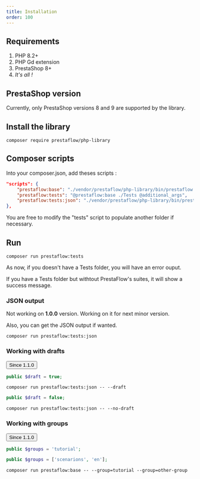 ```yaml
---
title: Installation
order: 100
---
```


## Requirements

1. PHP 8.2+
2. PHP Gd extension
3. PrestaShop 8+
4. *It's all !*

## PrestaShop version

Currently, only PrestaShop versions 8 and 9 are supported by the library.

## Install the library

```shell
composer require prestaflow/php-library
```

## Composer scripts

Into your composer.json, add theses scripts :

``` json
"scripts": {
    "prestaflow:base": "./vendor/prestaflow/php-library/bin/prestaflow run",
    "prestaflow:tests": "@prestaflow:base ./Tests @additional_args",
    "prestaflow:tests:json": "./vendor/prestaflow/php-library/bin/prestaflow run --output=JSON ./Tests"
},
```

You are free to modify the "tests" script to populate another folder if necessary.

## Run

```shell
composer run prestaflow:tests
```

As now, if you doesn't have a Tests folder, you will have an error ouput.

If you have a Tests folder but withtout PrestaFlow's suites, it will show a success message.

### JSON output

<aside class="relative z-0 mt-5 overflow-hidden rounded-2xl bg-yellow-50 px-5 ring-1 ring-black/5 dark:bg-yellow-600/40">

Not working on __1.0.0__ version.
Working on it for next minor version.

</aside>

Also, you can get the JSON output if wanted.

```shell
composer run prestaflow:tests:json
```

### Working with drafts

<!-- Since -->
<div class="flex items-center gap-4">
  <div class="relative inline-flex">
    <button class="rounded-md bg-slate-800 py-2 px-4 border border-transparent text-center text-sm text-white transition-all shadow-md hover:shadow-lg focus:bg-slate-700 focus:shadow-none active:bg-slate-700 hover:bg-slate-700 active:shadow-none disabled:pointer-events-none disabled:opacity-50 disabled:shadow-none" type="button">
      Since 1.1.0
    </button>
    <span class="absolute top-0.5 left-0.5 grid min-h-[12px] min-w-[12px] -translate-x-2/4 -translate-y-2/4 place-items-center rounded-full bg-purple-600 py-1 px-1 text-xs font-medium leading-none text-white content-['']"></span>
  </div>
</div>
<!-- / Since -->

```php
public $draft = true;
```

```shell
composer run prestaflow:tests:json -- --draft
```

```php
public $draft = false;
```

```shell
composer run prestaflow:tests:json -- --no-draft
```

### Working with groups

<!-- Since -->
<div class="flex items-center gap-4">
  <div class="relative inline-flex">
    <button class="rounded-md bg-slate-800 py-2 px-4 border border-transparent text-center text-sm text-white transition-all shadow-md hover:shadow-lg focus:bg-slate-700 focus:shadow-none active:bg-slate-700 hover:bg-slate-700 active:shadow-none disabled:pointer-events-none disabled:opacity-50 disabled:shadow-none" type="button">
      Since 1.1.0
    </button>
    <span class="absolute top-0.5 left-0.5 grid min-h-[12px] min-w-[12px] -translate-x-2/4 -translate-y-2/4 place-items-center rounded-full bg-purple-600 py-1 px-1 text-xs font-medium leading-none text-white content-['']"></span>
  </div>
</div>
<!-- / Since -->

```php
public $groups = 'tutorial';
```

```php
public $groups = ['scenarions', 'en'];
```

```shell
composer run prestaflow:base -- --group=tutorial --group=other-group
```
